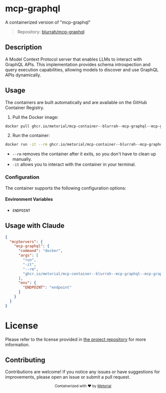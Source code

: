 
# mcp-graphql

A containerized version of "mcp-graphql"

> Repository: [blurrah/mcp-graphql](https://github.com/blurrah/mcp-graphql)

## Description

A Model Context Protocol server that enables LLMs to interact with GraphQL APIs. This implementation provides schema introspection and query execution capabilities, allowing models to discover and use GraphQL APIs dynamically.


## Usage

The containers are built automatically and are available on the GitHub Container Registry.

1. Pull the Docker image:

```bash
docker pull ghcr.io/metorial/mcp-container--blurrah--mcp-graphql--mcp-graphql
```

2. Run the container:

```bash
docker run -it --rm ghcr.io/metorial/mcp-container--blurrah--mcp-graphql--mcp-graphql 
```

- `--rm` removes the container after it exits, so you don't have to clean up manually.
- `-it` allows you to interact with the container in your terminal.


### Configuration

The container supports the following configuration options:




#### Environment Variables

- `ENDPOINT`




## Usage with Claude

```json
{
  "mcpServers": {
    "mcp-graphql": {
      "command": "docker",
      "args": [
        "run",
        "-it",
        "--rm",
        "ghcr.io/metorial/mcp-container--blurrah--mcp-graphql--mcp-graphql"
      ],
      "env": {
        "ENDPOINT": "endpoint"
      }
    }
  }
}
```

# License

Please refer to the license provided in [the project repository](https://github.com/blurrah/mcp-graphql) for more information.

## Contributing

Contributions are welcome! If you notice any issues or have suggestions for improvements, please open an issue or submit a pull request.

<div align="center">
  <sub>Containerized with ❤️ by <a href="https://metorial.com">Metorial</a></sub>
</div>
  
